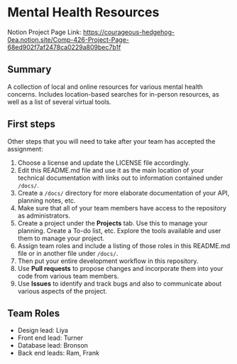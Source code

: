 # Mental Health Resources

Notion Project Page Link: https://courageous-hedgehog-0ea.notion.site/Comp-426-Project-Page-68ed902f7af2478ca0229a809bec7b1f 

## Summary
A collection of local and online resources for various mental health concerns. Includes location-based searches for in-person resources, as well as a list of several virtual tools.

## First steps

Other steps that you will need to take after your team has accepted the assignment:

1. Choose a license and update the LICENSE file accordingly. 
2. Edit this README.md file and use it as the main location of your technical documentation with links out to information contained under `/docs/`.
3. Create a `/docs/` directory for more elaborate documentation of your API, planning notes, etc.
4. Make sure that all of your team members have access to the repository as administrators.
5. Create a project under the **Projects** tab. Use this to manage your planning. Create a To-do list, etc. Explore the tools available and user them to manage your project.
7. Assign team roles and include a listing of those roles in this README.md file or in another file under `/docs/`.
8. Then put your entire development workflow in this repository.
9. Use **Pull requests** to propose changes and incorporate them into your code from various team members. 
10. Use **Issues** to identify and track bugs and also to communicate about various aspects of the project.

## Team Roles

- Design lead: Liya
- Front end lead: Turner
- Database lead: Bronson
- Back end leads: Ram, Frank